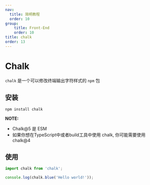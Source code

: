```yaml
---
nav:
  title: 简明教程
  order: 10
group:
	title: Front-End
	order: 10
title: chalk
order: 13
---
```


# Chalk

`chalk` 是一个可以修改终端输出字符样式的 `npm` 包

## 安装

```shell
npm install chalk
```

**NOTE:**

- Chalk@5 是 ESM
- 如果你想在TypeScript中或者build工具中使用 chalk, 你可能需要使用 chalk@4

## 使用

```js
import chalk from 'chalk';

console.log(chalk.blue('Hello world!'));
```

